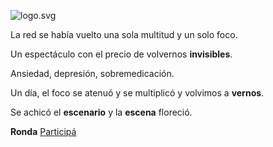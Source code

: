 ![logo.svg]()

La red se había vuelto
una sola multitud
y un solo foco.

Un espectáculo
con el precio
de volvernos **invisibles**.

Ansiedad, depresión,
sobremedicación.

Un día, el foco se atenuó
y se multiplicó
y volvimos a **vernos**.

Se achicó el **escenario**
y la **escena** floreció.

**Ronda**
[Participá](actividad.md)
